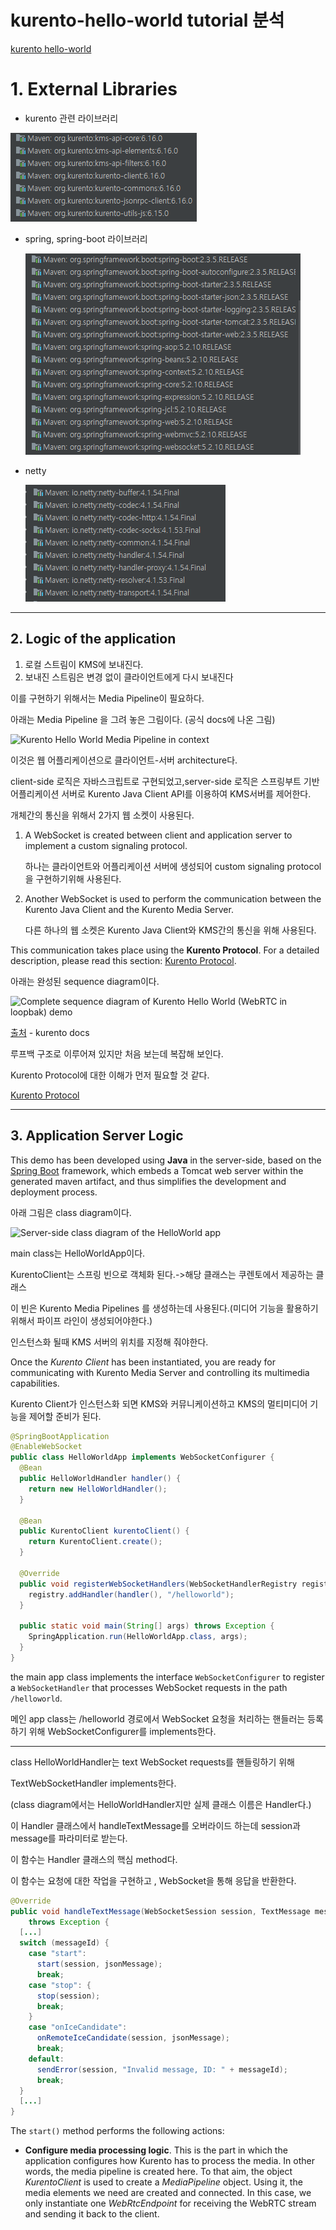 # kurento-hello-world tutorial 분석

[kurento hello-world](https://doc-kurento.readthedocs.io/en/latest/tutorials/java/tutorial-helloworld.html)





# 1. External Libraries

+  kurento 관련 라이브러리 

![image-20220113133745476](https://raw.githubusercontent.com/rudy0103/save-image-repo/master/img/image-20220113133745476.png)







+ spring, spring-boot 라이브러리

  ![image-20220113133925073](https://raw.githubusercontent.com/rudy0103/save-image-repo/master/img/image-20220113133925073.png)

+ netty

  ![image-20220113181047689](https://raw.githubusercontent.com/rudy0103/save-image-repo/master/img/image-20220113181047689.png)

  
  
  
  
  



--------------------------------------

## 2. Logic of the application

1. 로컬 스트림이 KMS에 보내진다.
2. 보내진 스트림은 변경 없이 클라이언트에게 다시 보내진다

이를 구현하기 위해서는 Media Pipeline이 필요하다.

아래는 Media Pipeline 을 그려 놓은 그림이다. (공식 docs에 나온 그림)

![Kurento Hello World Media Pipeline in context](https://doc-kurento.readthedocs.io/en/latest/_images/kurento-java-tutorial-1-helloworld-pipeline.png)

이것은 웹 어플리케이션으로 클라이언트-서버 architecture다.

client-side 로직은 자바스크립트로 구현되었고,server-side 로직은 스프링부트 기반 어플리케이션 서버로 Kurento Java Client API를 이용하여 KMS서버를 제어한다.



개체간의 통신을 위해서 2가지 웹 소켓이 사용된다.

1. A WebSocket is created between client and application server to implement a custom signaling protocol.

   하나는 클라이언트와 어플리케이션 서버에 생성되어 custom signaling protocol을 구현하기위해 사용된다.

2. Another WebSocket is used to perform the communication between the Kurento Java Client and the Kurento Media Server.

   다른 하나의 웹 소켓은 Kurento Java Client와 KMS간의 통신을 위해 사용된다.

This communication takes place using the **Kurento Protocol**. For a detailed description, please read this section: [Kurento Protocol](https://doc-kurento.readthedocs.io/en/latest/features/kurento_protocol.html).



아래는 완성된 sequence diagram이다.

![Complete sequence diagram of Kurento Hello World (WebRTC in loopbak) demo](https://doc-kurento.readthedocs.io/en/latest/_images/kurento-java-tutorial-1-helloworld-signaling.png)

[출처](https://doc-kurento.readthedocs.io/en/latest/tutorials/java/tutorial-helloworld.html#id2) - kurento docs



루프백 구조로 이루어져 있지만 처음 보는데 복잡해 보인다.

Kurento Protocol에 대한 이해가 먼저 필요할 것 같다.

[Kurento Protocol](https://doc-kurento.readthedocs.io/en/latest/features/kurento_protocol.html)



--------------------------------

## 3. Application Server Logic

This demo has been developed using **Java** in the server-side, based on the [Spring Boot](https://doc-kurento.readthedocs.io/en/latest/glossary.html#term-Spring-Boot) framework, which embeds a Tomcat web server within the generated maven artifact, and thus simplifies the development and deployment process.

아래 그림은 class diagram이다.

![Server-side class diagram of the HelloWorld app](https://doc-kurento.readthedocs.io/en/latest/_images/HelloWorld.png)







main class는 HelloWorldApp이다.

KurentoClient는 스프링 빈으로 객체화 된다.->해당 클래스는 쿠렌토에서 제공하는 클래스

이 빈은 Kurento Media Pipelines 를 생성하는데 사용된다.(미디어 기능을 활용하기 위해서 파이프 라인이 생성되어야한다.)

인스턴스화 될때 KMS 서버의 위치를 지정해 줘야한다.



Once the *Kurento Client* has been instantiated, you are ready for communicating with Kurento Media Server and controlling its multimedia capabilities.

Kurento Client가 인스턴스화 되면 KMS와 커뮤니케이션하고 KMS의 멀티미디어 기능을 제어할 준비가 된다.



```java
@SpringBootApplication
@EnableWebSocket
public class HelloWorldApp implements WebSocketConfigurer {
  @Bean
  public HelloWorldHandler handler() {
    return new HelloWorldHandler();
  }

  @Bean
  public KurentoClient kurentoClient() {
    return KurentoClient.create();
  }

  @Override
  public void registerWebSocketHandlers(WebSocketHandlerRegistry registry) {
    registry.addHandler(handler(), "/helloworld");
  }

  public static void main(String[] args) throws Exception {
    SpringApplication.run(HelloWorldApp.class, args);
  }
}
```



the main app class implements the interface `WebSocketConfigurer` to register a `WebSocketHandler` that processes WebSocket requests in the path `/helloworld`.



메인 app class는 /helloworld 경로에서 WebSocket 요청을 처리하는 핸들러는 등록하기 위해 WebSocketConfigurer를 implements한다.

------------------------------------------

class HelloWorldHandler는  text WebSocket requests를 핸들링하기 위해 

TextWebSocketHandler implements한다.

(class diagram에서는 HelloWorldHandler지만 실제 클래스 이름은 Handler다.)

이  Handler 클래스에서 handleTextMessage를 오버라이드 하는데 session과 message를 파라미터로 받는다.

이 함수는 Handler 클래스의 핵심 method다.

이 함수는 요청에 대한 작업을 구현하고 , WebSocket을 통해 응답을 반환한다.

```java
@Override
public void handleTextMessage(WebSocketSession session, TextMessage message)
    throws Exception {
  [...]
  switch (messageId) {
    case "start":
      start(session, jsonMessage);
      break;
    case "stop": {
      stop(session);
      break;
    }
    case "onIceCandidate":
      onRemoteIceCandidate(session, jsonMessage);
      break;
    default:
      sendError(session, "Invalid message, ID: " + messageId);
      break;
  }
  [...]
}
```



The `start()` method performs the following actions:

- **Configure media processing logic**. This is the part in which the application configures how Kurento has to process the media. In other words, the media pipeline is created here. To that aim, the object *KurentoClient* is used to create a *MediaPipeline* object. Using it, the media elements we need are created and connected. In this case, we only instantiate one *WebRtcEndpoint* for receiving the WebRTC stream and sending it back to the client.

